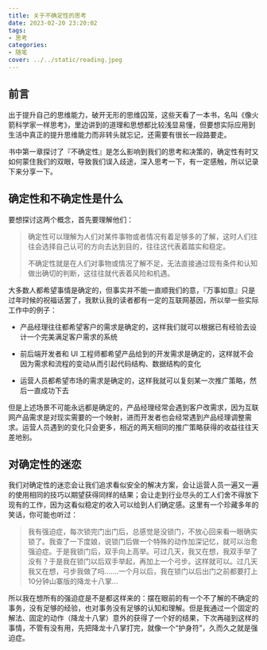 ```yaml
---
title: 关于不确定性的思考
date: 2023-02-20 23:20:02
tags:
- 思考
categories:
- 随笔
cover: ../../static/reading.jpeg
---
```


## 前言

出于提升自己的思维能力，破开无形的思维囚笼，这些天看了一本书，名叫《像火箭科学家一样思考》，里边讲到的道理和思想都比较浅显易懂，但要想实际应用到生活中真正的提升思维能力而非转头就忘记，还需要有很长一段路要走。

书中第一章探讨了『不确定性』是怎么影响到我们的思考和决策的，确定性有时又如何蒙住我们的双眼，导致我们误入歧途，深入思考一下，有一定感触，所以记录下来分享一下。

## 确定性和不确定性是什么

要想探讨这两个概念，首先要理解他们：

> 确定性可以理解为人们对某件事物或者情况有着足够多的了解，这时人们往往会选择自己认可的方向去达到目的，往往这代表着踏实和稳定。
> 
> 不确定性就是在人们对事物或情况了解不足，无法直接通过现有条件和认知做出确切的判断，这往往就代表着风险和机遇。

大多数人都希望事情是确定的，但事实并不能一直顺我们的意，『万事如意』只是过年时候的祝福话罢了，我默认我的读者都有一定的互联网基因，所以举一些实际工作中的例子：

- 产品经理往往都希望客户的需求是确定的，这样我们就可以根据已有经验去设计一个完美满足客户需求的系统

- 前后端开发者和 UI 工程师都希望产品给到的开发需求是确定的，这样就不会因为需求和流程的变动从而引起代码结构、数据结构的变化

- 运营人员都希望市场的需求是确定的，这样我就可以复刻某一次推广策略，然后一直成功下去

但是上述场景不可能永远都是确定的，产品经理经常会遇到客户改需求，因为互联网产品需求是对现实需要的一个映射，进而开发者也会经常遇到产品经理调整需求。运营人员遇到的变化只会更多，相近的两天相同的推广策略获得的收益往往天差地别。

## 对确定性的迷恋

我们对确定性的迷恋会让我们追求看似安全的解决方案，会让运营人员一遍又一遍的使用相同的技巧以期望获得同样的结果；会让走到行业尽头的工人们舍不得放下现有的工作，因为这看似稳定的收入可以给到人们确定感。这里有一个珍藏多年的笑话，你可能也听过：

> 我有强迫症，每次锁完门出门后，总感觉是没锁门，不放心回来看一眼确实锁了。我查了一下度娘，说锁门后做一个特殊的动作加深记忆，就可以治愈强迫症。于是我锁门后，双手向上高举。可过几天，我又在想，我双手举了没有？于是我在锁门以后双手举起，再加上一个弓步。这样就可以。过几天我又在想，弓步我做了吗.......一个月以后，我在锁门以后出门之前都要打上10分钟山寨版的降龙十八掌...

所以我在想所有的强迫症是不是都这样来的：摆在眼前的有一个不了解的不确定的事务，没有足够的经验，也对事务没有足够的认知和理解。但是我通过一个固定的解法、固定的动作（降龙十八掌）意外的获得了一个好的结果，下次再碰到这样的事情，不管有没有用，先把降龙十八掌打完，就像一个“护身符”，久而久之就是强迫症。
